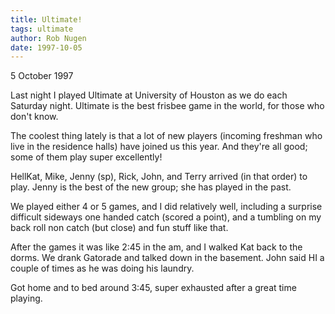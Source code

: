 ```yaml
---
title: Ultimate!
tags: ultimate
author: Rob Nugen
date: 1997-10-05
---
```


<p class=date>5 October 1997</p>
<p>
Last night I played Ultimate at University of Houston as we do each Saturday night. Ultimate is the best frisbee game in the world, for those who don't know.
<p>
The coolest thing lately is that a lot of new players (incoming freshman who live in the residence halls) have joined us this year. And they're all good; some of them play super excellently!
<p>
HellKat, Mike, Jenny (sp), Rick, John, and Terry arrived (in that order) to play.  Jenny is the best of the new group; she has played in the past.
<p>
We played either 4 or 5 games, and I did relatively well, including a surprise difficult sideways one handed catch (scored a point), and a tumbling on my back roll non catch (but close) and fun stuff like that.
<p>
After the games it was like 2:45 in the am, and I walked Kat back to the dorms. We drank Gatorade and talked down in the basement. John said HI a couple of times as he was doing his laundry.
<p>
Got home and to bed around 3:45, super exhausted after a great time playing.
<p>
